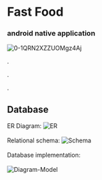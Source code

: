 # Fast Food
### android native application


![0-1QRN2XZZUOMgz4Aj](https://user-images.githubusercontent.com/49618856/98079448-77d29700-1e7c-11eb-968e-a31b1e8d577e.jpg)

.

.

.

## Database
  
 ER Diagram: 
![ER](https://user-images.githubusercontent.com/49618856/98080394-0b589780-1e7e-11eb-9a44-bae7101d534b.png)
<br/> <br/>
Relational schema: 
![Schema](https://user-images.githubusercontent.com/49618856/98080652-6e4a2e80-1e7e-11eb-81ab-09a8645fce45.png)
<br/> <br/>
Database implementation:
<br/> <br/>
![Diagram-Model](https://user-images.githubusercontent.com/49618856/98402720-749ffc80-2070-11eb-800a-a4b1cc96986f.png)
